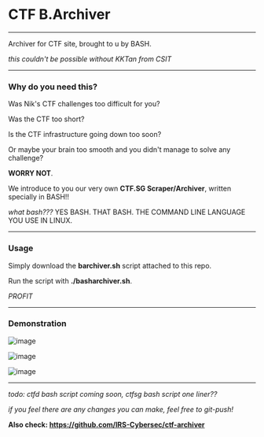 # CTF B.Archiver
---

Archiver for CTF site, brought to u by BASH.

_this couldn't be possible without KKTan from CSIT_

---

### Why do you need this?

Was Nik's CTF challenges too difficult for you? 

Was the CTF too short?

Is the CTF infrastructure going down too soon?

Or maybe your brain too smooth and you didn't manage to solve any challenge?

**WORRY NOT**. 

We introduce to you our very own **CTF.SG Scraper/Archiver**, written specially in BASH!!

_what bash???_ YES BASH. THAT BASH. THE COMMAND LINE LANGUAGE YOU USE IN LINUX.

---

### Usage

Simply download the **barchiver.sh** script attached to this repo.

Run the script with **./basharchiver.sh**. 

_PROFIT_

---

### Demonstration

![image](https://user-images.githubusercontent.com/76640319/117680819-19e48a80-b1e4-11eb-9f0c-484065d19a32.png)

![image](https://user-images.githubusercontent.com/76640319/117680732-0507f700-b1e4-11eb-971f-4ea9e0ed0023.png)

![image](https://user-images.githubusercontent.com/76640319/117680779-105b2280-b1e4-11eb-8c81-88ba60a202b6.png)

---

_todo: ctfd bash script coming soon, ctfsg bash script one liner??_

_if you feel there are any changes you can make, feel free to git-push!_

**Also check: https://github.com/IRS-Cybersec/ctf-archiver**
